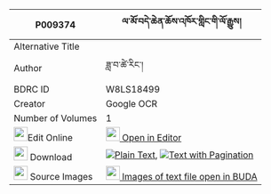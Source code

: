 |P009374|ལ་མོ་བདེ་ཆེན་ཆོས་འཁོར་གླིང་གི་ལོ་རྒྱུས། 
| --- | --- 
|Alternative Title |
|Author| ཟླ་བ་ཚེ་རིང་།
|BDRC ID | W8LS18499
|Creator | Google OCR
|Number of Volumes| 1
|<img width="25" src="https://img.icons8.com/color/25/000000/edit-property.png">Edit Online| [<img width="25" src="https://avatars.githubusercontent.com/u/45091458?s=200&v=4"> Open in Editor](http://editor.openpecha.org/P009374)
|<img width="25" src="https://img.icons8.com/fluent/48/000000/download-2.png"/>  Download | [![](https://img.icons8.com/color/20/000000/txt.png)Plain Text](https://github.com/Openpecha/P009374/releases/download/v2/lamo_dechen_chokhor_ling_gi_lo_plain_P009374.zip), [![](https://img.icons8.com/color/20/000000/txt.png)Text with Pagination](https://github.com/Openpecha/P009374/releases/download/v2/lamo_dechen_chokhor_ling_gi_lo_pages_P009374.zip)
|<img width="25" src="https://img.icons8.com/plasticine/100/000000/pictures-folder.png"/>  Source Images | [<img width="25" src="https://library.bdrc.io/icons/BUDA-small.svg"> Images of text file open in BUDA](https://library.bdrc.io/show/bdr:W8LS18499)
